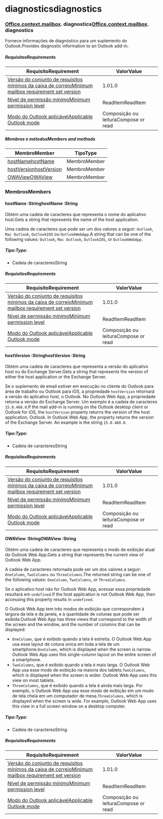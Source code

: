 
# <a name="diagnostics"></a><span data-ttu-id="902ce-101">diagnostics</span><span class="sxs-lookup"><span data-stu-id="902ce-101">diagnostics</span></span>

### <span data-ttu-id="902ce-p101">[Office](Office.md)[.context](Office.context.md)[.mailbox](Office.context.mailbox.md). diagnostics</span><span class="sxs-lookup"><span data-stu-id="902ce-p101">[Office](Office.md)[.context](Office.context.md)[.mailbox](Office.context.mailbox.md). diagnostics</span></span>

<span data-ttu-id="902ce-104">Fornece informações de diagnóstico para um suplemento do Outlook.</span><span class="sxs-lookup"><span data-stu-id="902ce-104">Provides diagnostic information to an Outlook add-in.</span></span>

##### <a name="requirements"></a><span data-ttu-id="902ce-105">Requisitos</span><span class="sxs-lookup"><span data-stu-id="902ce-105">Requirements</span></span>

|<span data-ttu-id="902ce-106">Requisito</span><span class="sxs-lookup"><span data-stu-id="902ce-106">Requirement</span></span>| <span data-ttu-id="902ce-107">Valor</span><span class="sxs-lookup"><span data-stu-id="902ce-107">Value</span></span>|
|---|---|
|[<span data-ttu-id="902ce-108">Versão do conjunto de requisitos mínimos da caixa de correio</span><span class="sxs-lookup"><span data-stu-id="902ce-108">Minimum mailbox requirement set version</span></span>](/javascript/office/requirement-sets/outlook-api-requirement-sets)| <span data-ttu-id="902ce-109">1.0</span><span class="sxs-lookup"><span data-stu-id="902ce-109">1.0</span></span>|
|[<span data-ttu-id="902ce-110">Nível de permissão mínimo</span><span class="sxs-lookup"><span data-stu-id="902ce-110">Minimum permission level</span></span>](https://docs.microsoft.com/outlook/add-ins/understanding-outlook-add-in-permissions)| <span data-ttu-id="902ce-111">ReadItem</span><span class="sxs-lookup"><span data-stu-id="902ce-111">ReadItem</span></span>|
|[<span data-ttu-id="902ce-112">Modo do Outlook aplicável</span><span class="sxs-lookup"><span data-stu-id="902ce-112">Applicable Outlook mode</span></span>](https://docs.microsoft.com/outlook/add-ins/#extension-points)| <span data-ttu-id="902ce-113">Composição ou leitura</span><span class="sxs-lookup"><span data-stu-id="902ce-113">Compose or read</span></span>|

##### <a name="members-and-methods"></a><span data-ttu-id="902ce-114">Membros e métodos</span><span class="sxs-lookup"><span data-stu-id="902ce-114">Members and methods</span></span>

| <span data-ttu-id="902ce-115">Membro</span><span class="sxs-lookup"><span data-stu-id="902ce-115">Member</span></span> | <span data-ttu-id="902ce-116">Tipo</span><span class="sxs-lookup"><span data-stu-id="902ce-116">Type</span></span> |
|--------|------|
| [<span data-ttu-id="902ce-117">hostName</span><span class="sxs-lookup"><span data-stu-id="902ce-117">hostName</span></span>](#hostname-string) | <span data-ttu-id="902ce-118">Membro</span><span class="sxs-lookup"><span data-stu-id="902ce-118">Member</span></span> |
| [<span data-ttu-id="902ce-119">hostVersion</span><span class="sxs-lookup"><span data-stu-id="902ce-119">hostVersion</span></span>](#hostversion-string) | <span data-ttu-id="902ce-120">Membro</span><span class="sxs-lookup"><span data-stu-id="902ce-120">Member</span></span> |
| [<span data-ttu-id="902ce-121">OWAView</span><span class="sxs-lookup"><span data-stu-id="902ce-121">OWAView</span></span>](#owaview-string) | <span data-ttu-id="902ce-122">Membro</span><span class="sxs-lookup"><span data-stu-id="902ce-122">Member</span></span> |

### <a name="members"></a><span data-ttu-id="902ce-123">Membros</span><span class="sxs-lookup"><span data-stu-id="902ce-123">Members</span></span>

####  <a name="hostname-string"></a><span data-ttu-id="902ce-124">hostName :String</span><span class="sxs-lookup"><span data-stu-id="902ce-124">hostName :String</span></span>

<span data-ttu-id="902ce-125">Obtém uma cadeia de caracteres que representa o nome do aplicativo host.</span><span class="sxs-lookup"><span data-stu-id="902ce-125">Gets a string that represents the name of the host application.</span></span>

<span data-ttu-id="902ce-126">Uma cadeia de caracteres que pode ser um dos valores a seguir: `Outlook`, `Mac Outlook`, `OutlookIOS` ou `OutlookWebApp`.</span><span class="sxs-lookup"><span data-stu-id="902ce-126">A string that can be one of the following values: `Outlook`, `Mac Outlook`, `OutlookIOS`, or `OutlookWebApp`.</span></span>

##### <a name="type"></a><span data-ttu-id="902ce-127">Tipo:</span><span class="sxs-lookup"><span data-stu-id="902ce-127">Type:</span></span>

*   <span data-ttu-id="902ce-128">Cadeia de caracteres</span><span class="sxs-lookup"><span data-stu-id="902ce-128">String</span></span>

##### <a name="requirements"></a><span data-ttu-id="902ce-129">Requisitos</span><span class="sxs-lookup"><span data-stu-id="902ce-129">Requirements</span></span>

|<span data-ttu-id="902ce-130">Requisito</span><span class="sxs-lookup"><span data-stu-id="902ce-130">Requirement</span></span>| <span data-ttu-id="902ce-131">Valor</span><span class="sxs-lookup"><span data-stu-id="902ce-131">Value</span></span>|
|---|---|
|[<span data-ttu-id="902ce-132">Versão do conjunto de requisitos mínimos da caixa de correio</span><span class="sxs-lookup"><span data-stu-id="902ce-132">Minimum mailbox requirement set version</span></span>](/javascript/office/requirement-sets/outlook-api-requirement-sets)| <span data-ttu-id="902ce-133">1.0</span><span class="sxs-lookup"><span data-stu-id="902ce-133">1.0</span></span>|
|[<span data-ttu-id="902ce-134">Nível de permissão mínimo</span><span class="sxs-lookup"><span data-stu-id="902ce-134">Minimum permission level</span></span>](https://docs.microsoft.com/outlook/add-ins/understanding-outlook-add-in-permissions)| <span data-ttu-id="902ce-135">ReadItem</span><span class="sxs-lookup"><span data-stu-id="902ce-135">ReadItem</span></span>|
|[<span data-ttu-id="902ce-136">Modo do Outlook aplicável</span><span class="sxs-lookup"><span data-stu-id="902ce-136">Applicable Outlook mode</span></span>](https://docs.microsoft.com/outlook/add-ins/#extension-points)| <span data-ttu-id="902ce-137">Composição ou leitura</span><span class="sxs-lookup"><span data-stu-id="902ce-137">Compose or read</span></span>|

####  <a name="hostversion-string"></a><span data-ttu-id="902ce-138">hostVersion :String</span><span class="sxs-lookup"><span data-stu-id="902ce-138">hostVersion :String</span></span>

<span data-ttu-id="902ce-139">Obtém uma cadeia de caracteres que representa a versão do aplicativo host ou do Exchange Server.</span><span class="sxs-lookup"><span data-stu-id="902ce-139">Gets a string that represents the version of either the host application or the Exchange Server.</span></span>

<span data-ttu-id="902ce-p102">Se o suplemento de email estiver em execução no cliente do Outlook para área de trabalho ou Outlook para iOS, a propriedade `hostVersion` retornará a versão do aplicativo host, o Outlook. No Outlook Web App, a propriedade retorna a versão do Exchange Server. Um exemplo é a cadeia de caracteres `15.0.468.0`.</span><span class="sxs-lookup"><span data-stu-id="902ce-p102">If the mail add-in is running on the Outlook desktop client or Outlook for iOS, the `hostVersion` property returns the version of the host application, Outlook. In Outlook Web App, the property returns the version of the Exchange Server. An example is the string `15.0.468.0`.</span></span>

##### <a name="type"></a><span data-ttu-id="902ce-143">Tipo:</span><span class="sxs-lookup"><span data-stu-id="902ce-143">Type:</span></span>

*   <span data-ttu-id="902ce-144">Cadeia de caracteres</span><span class="sxs-lookup"><span data-stu-id="902ce-144">String</span></span>

##### <a name="requirements"></a><span data-ttu-id="902ce-145">Requisitos</span><span class="sxs-lookup"><span data-stu-id="902ce-145">Requirements</span></span>

|<span data-ttu-id="902ce-146">Requisito</span><span class="sxs-lookup"><span data-stu-id="902ce-146">Requirement</span></span>| <span data-ttu-id="902ce-147">Valor</span><span class="sxs-lookup"><span data-stu-id="902ce-147">Value</span></span>|
|---|---|
|[<span data-ttu-id="902ce-148">Versão do conjunto de requisitos mínimos da caixa de correio</span><span class="sxs-lookup"><span data-stu-id="902ce-148">Minimum mailbox requirement set version</span></span>](/javascript/office/requirement-sets/outlook-api-requirement-sets)| <span data-ttu-id="902ce-149">1.0</span><span class="sxs-lookup"><span data-stu-id="902ce-149">1.0</span></span>|
|[<span data-ttu-id="902ce-150">Nível de permissão mínimo</span><span class="sxs-lookup"><span data-stu-id="902ce-150">Minimum permission level</span></span>](https://docs.microsoft.com/outlook/add-ins/understanding-outlook-add-in-permissions)| <span data-ttu-id="902ce-151">ReadItem</span><span class="sxs-lookup"><span data-stu-id="902ce-151">ReadItem</span></span>|
|[<span data-ttu-id="902ce-152">Modo do Outlook aplicável</span><span class="sxs-lookup"><span data-stu-id="902ce-152">Applicable Outlook mode</span></span>](https://docs.microsoft.com/outlook/add-ins/#extension-points)| <span data-ttu-id="902ce-153">Composição ou leitura</span><span class="sxs-lookup"><span data-stu-id="902ce-153">Compose or read</span></span>|

####  <a name="owaview-string"></a><span data-ttu-id="902ce-154">OWAView :String</span><span class="sxs-lookup"><span data-stu-id="902ce-154">OWAView :String</span></span>

<span data-ttu-id="902ce-155">Obtém uma cadeia de caracteres que representa o modo de exibição atual do Outlook Web App.</span><span class="sxs-lookup"><span data-stu-id="902ce-155">Gets a string that represents the current view of Outlook Web App.</span></span>

<span data-ttu-id="902ce-156">A cadeia de caracteres retornada pode ser um dos valores a seguir: `OneColumn`, `TwoColumns` ou `ThreeColumns`.</span><span class="sxs-lookup"><span data-stu-id="902ce-156">The returned string can be one of the following values: `OneColumn`, `TwoColumns`, or `ThreeColumns`.</span></span>

<span data-ttu-id="902ce-157">Se o aplicativo host não for Outlook Web App, acessar essa propriedade resultará em `undefined`.</span><span class="sxs-lookup"><span data-stu-id="902ce-157">If the host application is not Outlook Web App, then accessing this property results in `undefined`.</span></span>

<span data-ttu-id="902ce-158">O Outlook Web App tem três modos de exibição que correspondem à largura da tela e da janela, e à quantidade de colunas que pode ser exibida:</span><span class="sxs-lookup"><span data-stu-id="902ce-158">Outlook Web App has three views that correspond to the width of the screen and the window, and the number of columns that can be displayed:</span></span>

*   <span data-ttu-id="902ce-p103">`OneColumn`, que é exibido quando a tela é estreita. O Outlook Web App usa esse layout de coluna única em toda a tela de um smartphone.</span><span class="sxs-lookup"><span data-stu-id="902ce-p103">`OneColumn`, which is displayed when the screen is narrow. Outlook Web App uses this single-column layout on the entire screen of a smartphone.</span></span>
*   <span data-ttu-id="902ce-p104">`TwoColumns`, que é exibido quando a tela é mais larga. O Outlook Web App usa esse modo de exibição na maioria dos tablets.</span><span class="sxs-lookup"><span data-stu-id="902ce-p104">`TwoColumns`, which is displayed when the screen is wider. Outlook Web App uses this view on most tablets.</span></span>
*   <span data-ttu-id="902ce-p105">`ThreeColumns`, que é exibido quando a tela é ainda mais larga. Por exemplo, o Outlook Web App usa esse modo de exibição em um modo de tela cheia em um computador de mesa.</span><span class="sxs-lookup"><span data-stu-id="902ce-p105">`ThreeColumns`, which is displayed when the screen is wide. For example, Outlook Web App uses this view in a full screen window on a desktop computer.</span></span>

##### <a name="type"></a><span data-ttu-id="902ce-165">Tipo:</span><span class="sxs-lookup"><span data-stu-id="902ce-165">Type:</span></span>

*   <span data-ttu-id="902ce-166">Cadeia de caracteres</span><span class="sxs-lookup"><span data-stu-id="902ce-166">String</span></span>

##### <a name="requirements"></a><span data-ttu-id="902ce-167">Requisitos</span><span class="sxs-lookup"><span data-stu-id="902ce-167">Requirements</span></span>

|<span data-ttu-id="902ce-168">Requisito</span><span class="sxs-lookup"><span data-stu-id="902ce-168">Requirement</span></span>| <span data-ttu-id="902ce-169">Valor</span><span class="sxs-lookup"><span data-stu-id="902ce-169">Value</span></span>|
|---|---|
|[<span data-ttu-id="902ce-170">Versão do conjunto de requisitos mínimos da caixa de correio</span><span class="sxs-lookup"><span data-stu-id="902ce-170">Minimum mailbox requirement set version</span></span>](/javascript/office/requirement-sets/outlook-api-requirement-sets)| <span data-ttu-id="902ce-171">1.0</span><span class="sxs-lookup"><span data-stu-id="902ce-171">1.0</span></span>|
|[<span data-ttu-id="902ce-172">Nível de permissão mínimo</span><span class="sxs-lookup"><span data-stu-id="902ce-172">Minimum permission level</span></span>](https://docs.microsoft.com/outlook/add-ins/understanding-outlook-add-in-permissions)| <span data-ttu-id="902ce-173">ReadItem</span><span class="sxs-lookup"><span data-stu-id="902ce-173">ReadItem</span></span>|
|[<span data-ttu-id="902ce-174">Modo do Outlook aplicável</span><span class="sxs-lookup"><span data-stu-id="902ce-174">Applicable Outlook mode</span></span>](https://docs.microsoft.com/outlook/add-ins/#extension-points)| <span data-ttu-id="902ce-175">Composição ou leitura</span><span class="sxs-lookup"><span data-stu-id="902ce-175">Compose or read</span></span>|